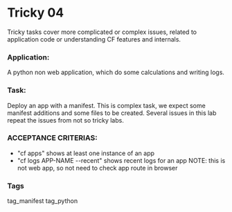 # Tricky 04
Tricky tasks cover more complicated or complex issues, related to 
application code or understanding CF features and internals.

### Application:
A python non web application, which do some calculations and writing logs.

### Task:
Deploy an app with a manifest. This is complex task, we expect some manifest
additions and some files to be created. Several issues in this lab 
repeat the issues from not so tricky labs. 

### ACCEPTANCE CRITERIAS:
- "cf apps" shows at least one instance of an app
- "cf logs APP-NAME --recent" shows recent logs for an app
NOTE: this is not web app, so not need to check app route in browser

### Tags
tag_manifest tag_python
